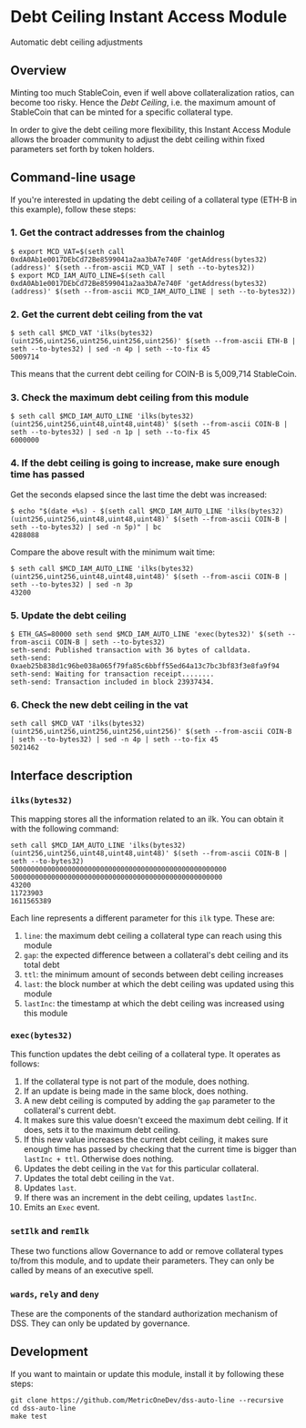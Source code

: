# Debt Ceiling Instant Access Module

Automatic debt ceiling adjustments

## Overview

Minting too much StableCoin, even if well above collateralization ratios, can become too risky. Hence the *Debt Ceiling*, i.e. the maximum amount of StableCoin that can be minted for a specific collateral type.

In order to give the debt ceiling more flexibility, this Instant Access Module allows the broader community to adjust the debt ceiling within fixed parameters set forth by token holders.

## Command-line usage

If you're interested in updating the debt ceiling of a collateral type (ETH-B in this example), follow these steps:

### 1. Get the contract addresses from the chainlog

```
$ export MCD_VAT=$(seth call 0xdA0Ab1e0017DEbCd72Be8599041a2aa3bA7e740F 'getAddress(bytes32)(address)' $(seth --from-ascii MCD_VAT | seth --to-bytes32))
$ export MCD_IAM_AUTO_LINE=$(seth call 0xdA0Ab1e0017DEbCd72Be8599041a2aa3bA7e740F 'getAddress(bytes32)(address)' $(seth --from-ascii MCD_IAM_AUTO_LINE | seth --to-bytes32))
```

### 2. Get the current debt ceiling from the vat

```
$ seth call $MCD_VAT 'ilks(bytes32)(uint256,uint256,uint256,uint256,uint256)' $(seth --from-ascii ETH-B | seth --to-bytes32) | sed -n 4p | seth --to-fix 45
5009714
```

This means that the current debt ceiling for COIN-B is 5,009,714 StableCoin.

### 3. Check the maximum debt ceiling from this module

```
$ seth call $MCD_IAM_AUTO_LINE 'ilks(bytes32)(uint256,uint256,uint48,uint48,uint48)' $(seth --from-ascii COIN-B | seth --to-bytes32) | sed -n 1p | seth --to-fix 45
6000000
```

### 4. If the debt ceiling is going to increase, make sure enough time has passed

Get the seconds elapsed since the last time the debt was increased:

```
$ echo "$(date +%s) - $(seth call $MCD_IAM_AUTO_LINE 'ilks(bytes32)(uint256,uint256,uint48,uint48,uint48)' $(seth --from-ascii COIN-B | seth --to-bytes32) | sed -n 5p)" | bc
4288088
```

Compare the above result with the minimum wait time:

```
$ seth call $MCD_IAM_AUTO_LINE 'ilks(bytes32)(uint256,uint256,uint48,uint48,uint48)' $(seth --from-ascii COIN-B | seth --to-bytes32) | sed -n 3p
43200
```

### 5. Update the debt ceiling

```
$ ETH_GAS=80000 seth send $MCD_IAM_AUTO_LINE 'exec(bytes32)' $(seth --from-ascii COIN-B | seth --to-bytes32)
seth-send: Published transaction with 36 bytes of calldata.
seth-send: 0xaeb25b838d1c96be038a065f79fa85c6bbff55ed64a13c7bc3bf83f3e8fa9f94
seth-send: Waiting for transaction receipt........
seth-send: Transaction included in block 23937434.
```

### 6. Check the new debt ceiling in the vat

```
seth call $MCD_VAT 'ilks(bytes32)(uint256,uint256,uint256,uint256,uint256)' $(seth --from-ascii COIN-B | seth --to-bytes32) | sed -n 4p | seth --to-fix 45
5021462
```

## Interface description

### `ilks(bytes32)`

This mapping stores all the information related to an ilk. You can obtain it with the following command:

```
seth call $MCD_IAM_AUTO_LINE 'ilks(bytes32)(uint256,uint256,uint48,uint48,uint48)' $(seth --from-ascii COIN-B | seth --to-bytes32)
50000000000000000000000000000000000000000000000000000
5000000000000000000000000000000000000000000000000000
43200
11723903
1611565389
```

Each line represents a different parameter for this `ilk` type. These are:
1. `line`: the maximum debt ceiling a collateral type can reach using this module
2. `gap`: the expected difference between a collateral's debt ceiling and its total debt
3. `ttl`: the minimum amount of seconds between debt ceiling increases
4. `last`: the block number at which the debt ceiling was updated using this module
5. `lastInc`: the timestamp at which the debt ceiling was increased using this module

### `exec(bytes32)`

This function updates the debt ceiling of a collateral type. It operates as follows:

1. If the collateral type is not part of the module, does nothing.
2. If an update is being made in the same block, does nothing.
3. A new debt ceiling is computed by adding the `gap` parameter to the collateral's current debt.
4. It makes sure this value doesn't exceed the maximum debt ceiling. If it does, sets it to the maximum debt ceiling.
5. If this new value increases the current debt ceiling, it makes sure enough time has passed by checking that the current time is bigger than `lastInc + ttl`. Otherwise does nothing.
6. Updates the debt ceiling in the `Vat` for this particular collateral.
7. Updates the total debt ceiling in the `Vat`.
8. Updates `last`.
9. If there was an increment in the debt ceiling, updates `lastInc`.
10. Emits an `Exec` event.

### `setIlk` and `remIlk`

These two functions allow Governance to add or remove collateral types to/from this module, and to update their parameters. They can only be called by means of an executive spell.

### `wards`, `rely` and `deny`

These are the components of the standard authorization mechanism of DSS. They can only be updated by governance.

## Development

If you want to maintain or update this module, install it by following these steps:

```
git clone https://github.com/MetricOneDev/dss-auto-line --recursive
cd dss-auto-line
make test
```
